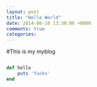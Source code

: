 ```yaml
---
layout: post
title: "Hello World"
date: 2014-06-10 13:30:06 +0800
comments: true
categories: 
---
```


#This is my myblog

```ruby

def hello
	puts 'fucks'
end
```